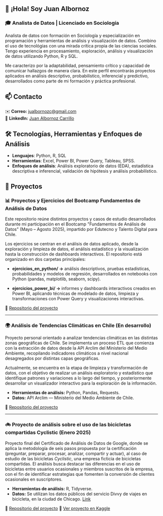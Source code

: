 ## 👋 ¡Hola! Soy Juan Albornoz

### 🎓 Analista de Datos | Licenciado en Sociología

Analista de datos con formación en Sociología y especialización en programación y herramientas de análisis y visualización de datos. Combino el uso de tecnológias con una mirada crítica propia de las ciencias sociales. Tengo experiencia en procesamiento, exploración, análisis y visualización de datos utilizando Python, R y SQL.

Me caracterizo por la adaptabilidad, pensamiento crítico y capacidad de comunicar hallazgos de manera clara. En este perfil encontrarás proyectos aplicados en análisis descriptivo, probabilístico, inferencial y predictivo, desarrollados como parte de mi formación y práctica profesional.
## 📫 Contacto
✉️ **Correo:** jualbornozc@gmail.com  
🔗 **LinkedIn:** [Juan Albornoz Carrillo](https://www.linkedin.com/in/juan-albornoz-carrillo/)

## 🛠 Tecnologías, Herramientas y Enfoques de Análisis
- **Lenguajes**: Python, R, SQL  
- **Herramientas**: Excel, Power BI, Power Query, Tableau, SPSS.
- **Enfoques de análisis**: Análisis exploratorio de datos (EDA), estadística descriptiva e inferencial, validación de hipótesis y análisis probabilístico. 

## 🚀 Proyectos

### 📊 Proyectos y Ejercicios del Bootcamp Fundamentos de Análisis de Datos 

Este repositorio reúne distintos proyectos y casos de estudio desarrollados durante mi participación en el Bootcamp "Fundamentos de Análisis de Datos" (Mayo – Agosto 2025), impartido por Edutecno y Talento Digital para Chile. 

Los ejercicios se centran en el análisis de datos aplicado, desde la exploración y limpieza de datos, el análisis estadístico y la visualización hasta la construcción de dashboards interactivos. El repositorio está organizado en dos carpetas principales:

- **ejercicios_en_python/ →** análisis descriptivos, pruebas estadísticas, probabilidades y modelos de regresión, desarrollados en notebooks con Python (pandas, matplotlib, seaborn, scipy).

- **ejercicios_power_bi/ →** informes y dashboards interactivos creados en Power BI, aplicando técnicas de modelado de datos, limpieza y transformaciones con Power Query y visualizaciones interactivas.


📎 [Repositorio del proyecto](https://github.com/JuanAlbornoz32/Proyectos_Bootcamp_Analisis_de_Datos)

***

### 🌍 Análisis de Tendencias Climáticas en Chile (En desarrollo)
Proyecto personal orientado a analizar tendencias climáticas en las distintas zonas geográficas de Chile. Se implementa un proceso ETL que comienza con la extracción de datos desde la API Arclim del Ministerio del Medio Ambiente, recopilando indicadores climáticos a nivel nacional desagregados por distintas capas geográficas.

Actualmente, se encuentra en la etapa de limpieza y transformación de datos, con el objetivo de realizar un análisis exploratorio y estadístico que identifique patrones y variaciones a lo largo del tiempo, y posteriormente desarrollar un visualizador interactivo para la exploración de la información.

- **Herramientas de análisis:** Python, Pandas, Requests.  
- **Datos:** API Arclim — Ministerio del Medio Ambiente de Chile.  

📎 [Repositorio del proyecto](https://github.com/JuanAlbornoz32/Analisis_Datos_Climaticos_Chile)

***

### 🚲 Proyecto de análisis sobre el uso de las bicicletas compartidas Cyclistic (Enero 2025)
Proyecto final del Certificado de Análisis de Datos de Google, donde se aplica la metodología de seis pasos propuesta por la certificación (preguntar, preparar, procesar, analizar, compartir y actuar), al caso de estudio de las bicicletas *Cyclistic*, una empresa ficticia de bicicletas compartidas. El análisis busca destacar las diferencias en el uso de bicicletas entre usuarios ocasionales y miembros suscritos de la empresa, con el fin de identificar estrategias que fomenten la conversión de clientes ocasionales en suscriptores.

- **Herramientas de análisis:** R, Tidyverse.  
- **Datos:** Se utilizan los datos públicos del servicio Divvy de viajes en bicicleta, en la ciudad de Chicago. [Link](https://divvy-tripdata.s3.amazonaws.com/index.html)

📎 [Repositorio del proyecto](https://github.com/JuanAlbornoz32/Caso_de_estudio_Bicicletas_Cyclistic)
📎 [Ver proyecto en Kaggle](https://www.kaggle.com/code/juanalbornoz90/caso-de-estudio-bicicletas-cyclistic)

